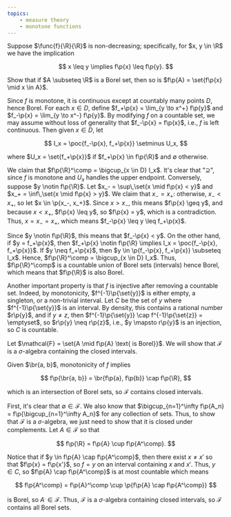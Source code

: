 ```yaml
---
topics:
    - measure theory
    - monotone functions
---
```


<problem>

Suppose $\func{f}{\R}{\R}$ is non-decreasing; specifically, for $x, y \in \R$ we have the implication

$$
x \leq y \implies f\p{x} \leq f\p{y}.
$$

Show that if $A \subseteq \R$ is a Borel set, then so is $f\p{A} = \set{f\p{x} \mid x \in A}$.

</problem>

<solution>

Since $f$ is monotone, it is continuous except at countably many points $D$, hence Borel. For each $x \in D$, define $f_+\p{x} = \lim_{y \to x^+} f\p{y}$ and $f_-\p{x} = \lim_{y \to x^-} f\p{y}$. By modifying $f$ on a countable set, we may assume without loss of generality that $f_-\p{x} = f\p{x}$, i.e., $f$ is left continuous. Then given $x \in D$, let

$$
I_x = \poc{f_-\p{x}, f_+\p{x}} \setminus U_x,
$$

where $U_x = \set{f_+\p{x}}$ if $f_+\p{x} \in f\p{\R}$ and $\emptyset$ otherwise.

We claim that $f\p{\R}^\comp = \bigcup_{x \in D} I_x$. It's clear that "$\supseteq$", since $f$ is monotone and $U_x$ handles the upper endpoint. Conversely, suppose $y \notin f\p{\R}$. Let $x_- = \sup\,\set{x \mid f\p{x} < y}$ and $x_+ = \inf\,\set{x \mid f\p{x} > y}$. We claim that $x_- = x_+$: otherwise, $x_- < x_+$, so let $x \in \p{x_-, x_+}$. Since $x > x_-$, this means $f\p{x} \geq y$, and because $x < x_+$, $f\p{x} \leq y$, so $f\p{x} = y$, which is a contradiction. Thus, $x = x_- = x_+$, which means $f_-\p{x} \leq y \leq f_+\p{x}$.

Since $y \notin f\p{\R}$, this means that $f_-\p{x} < y$. On the other hand, if $y = f_+\p{x}$, then $f_+\p{x} \notin f\p{\R} \implies I_x = \poc{f_-\p{x}, f_+\p{x}}$. If $y \neq f_+\p{x}$, then $y \in \p{f_-\p{x}, f_+\p{x}} \subseteq I_x$. Hence, $f\p{\R}^\comp = \bigcup_{x \in D} I_x$. Thus, $f\p{\R}^\comp$ is a countable union of Borel sets (intervals) hence Borel, which means that $f\p{\R}$ is also Borel.

Another important property is that $f$ is injective after removing a countable set. Indeed, by monotonicity, $f^{-1}\p{\set{y}}$ is either empty, a singleton, or a non-trivial interval. Let $C$ be the set of $y$ where $f^{-1}\p{\set{y}}$ is an interval. By density, this contains a rational number $r\p{y}$, and if $y \neq z$, then $f^{-1}\p{\set{y}} \cap f^{-1}\p{\set{z}} = \emptyset$, so $r\p{y} \neq r\p{z}$, i.e., $y \mapsto r\p{y}$ is an injection, so $C$ is countable.

Let $\mathcal{F} = \set{A \mid f\p{A} \text{ is Borel}}$. We will show that $\mathcal{F}$ is a $\sigma$-algebra containing the closed intervals.

Given $\br{a, b}$, monotonicity of $f$ implies

$$
f\p{\br{a, b}} = \br{f\p{a}, f\p{b}} \cap f\p{\R},
$$

which is an intersection of Borel sets, so $\mathcal{F}$ contains closed intervals.

First, it's clear that $\emptyset \in \mathcal{F}$. We also know that $\bigcup_{n=1}^\infty f\p{A_n} = f\p{\bigcup_{n=1}^\infty A_n}$ for any collection of sets. Thus, to show that $\mathcal{F}$ is a $\sigma$-algebra, we just need to show that it is closed under complements. Let $A \in \mathcal{F}$ so that

$$
f\p{\R} = f\p{A} \cup f\p{A^\comp}.
$$

Notice that if $y \in f\p{A} \cap f\p{A^\comp}$, then there exist $x \neq x'$ so that $f\p{x} = f\p{x'}$, so $f = y$ on an interval containing $x$ and $x'$. Thus, $y \in C$, so $f\p{A} \cap f\p{A^\comp}$ is at most countable which means

$$
f\p{A^\comp} = f\p{A}^\comp \cup \p{f\p{A} \cap f\p{A^\comp}}
$$

is Borel, so $A^\comp \in \mathcal{F}$. Thus, $\mathcal{F}$ is a $\sigma$-algebra containing closed intervals, so $\mathcal{F}$ contains all Borel sets.

</solution>
